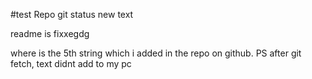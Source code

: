 #test Repo
git status
new text

readme is fixxegdg

where is the 5th string which i added in the repo on github. PS after git fetch, text didnt add to my pc



